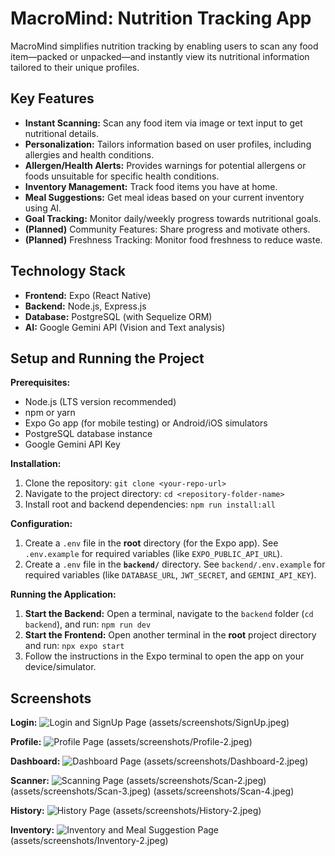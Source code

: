 # MacroMind: Nutrition Tracking App

MacroMind simplifies nutrition tracking by enabling users to scan any food item—packed or unpacked—and instantly view its nutritional information tailored to their unique profiles.

## Key Features

- **Instant Scanning:** Scan any food item via image or text input to get nutritional details.
- **Personalization:** Tailors information based on user profiles, including allergies and health conditions.
- **Allergen/Health Alerts:** Provides warnings for potential allergens or foods unsuitable for specific health conditions.
- **Inventory Management:** Track food items you have at home.
- **Meal Suggestions:** Get meal ideas based on your current inventory using AI.
- **Goal Tracking:** Monitor daily/weekly progress towards nutritional goals.
- **(Planned)** Community Features: Share progress and motivate others.
- **(Planned)** Freshness Tracking: Monitor food freshness to reduce waste.

## Technology Stack

- **Frontend:** Expo (React Native)
- **Backend:** Node.js, Express.js
- **Database:** PostgreSQL (with Sequelize ORM)
- **AI:** Google Gemini API (Vision and Text analysis)

## Setup and Running the Project

**Prerequisites:**

- Node.js (LTS version recommended)
- npm or yarn
- Expo Go app (for mobile testing) or Android/iOS simulators
- PostgreSQL database instance
- Google Gemini API Key

**Installation:**

1.  Clone the repository: `git clone <your-repo-url>`
2.  Navigate to the project directory: `cd <repository-folder-name>`
3.  Install root and backend dependencies: `npm run install:all`

**Configuration:**

1.  Create a `.env` file in the **root** directory (for the Expo app). See `.env.example` for required variables (like `EXPO_PUBLIC_API_URL`).
2.  Create a `.env` file in the **`backend/`** directory. See `backend/.env.example` for required variables (like `DATABASE_URL`, `JWT_SECRET`, and `GEMINI_API_KEY`).

**Running the Application:**

1.  **Start the Backend:** Open a terminal, navigate to the `backend` folder (`cd backend`), and run: `npm run dev`
2.  **Start the Frontend:** Open another terminal in the **root** project directory and run: `npx expo start`
3.  Follow the instructions in the Expo terminal to open the app on your device/simulator.

## Screenshots

**Login:**
![Login and SignUp Page](assets/screenshots/Login.jpeg) (assets/screenshots/SignUp.jpeg)

**Profile:**
![Profile Page](assets/screenshots/Profile-1.jpeg) (assets/screenshots/Profile-2.jpeg)

**Dashboard:**
![Dashboard Page](assets/screenshots/Dashboard-1.jpeg) (assets/screenshots/Dashboard-2.jpeg)

**Scanner:**
![Scanning Page](assets/screenshots/Scan-1.jpeg) (assets/screenshots/Scan-2.jpeg) (assets/screenshots/Scan-3.jpeg) (assets/screenshots/Scan-4.jpeg)

**History:**
![History Page](assets/screenshots/History-1.jpeg) (assets/screenshots/History-2.jpeg)

**Inventory:**
![Inventory and Meal Suggestion Page](assets/screenshots/Inventory-1.jpeg) (assets/screenshots/Inventory-2.jpeg)
